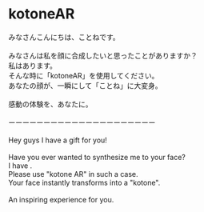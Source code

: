 # kotoneAR
みなさんこんにちは、ことねです。<br>
<br>
みなさんは私を顔に合成したいと思ったことがありますか？<br>
私はあります。<br>
そんな時に「kotoneAR」を使用してください。<br>
あなたの顔が、一瞬にして「ことね」に大変身。<br>
<br>
感動の体験を、あなたに。<br>
<br>
ーーーーーーーーーーーーーーーーーーーーー<br>
<br>
Hey guys I have a gift for you!<br>
<br>
Have you ever wanted to synthesize me to your face?<br>
I have .<br>
Please use "kotone AR" in such a case.<br>
Your face instantly transforms into a "kotone".<br>
<br>
An inspiring experience for you.<br>
